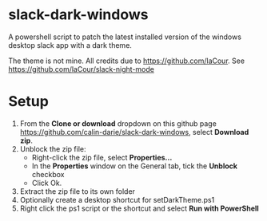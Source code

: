 # slack-dark-windows

A powershell script to patch the latest installed version of the windows desktop slack app with a dark theme. 

The theme is not mine. All credits due to https://github.com/laCour. See https://github.com/laCour/slack-night-mode

# Setup

1. From the **Clone or download** dropdown on this github page https://github.com/calin-darie/slack-dark-windows, select **Download zip**.
1. Unblock the zip file:
   * Right-click the zip file, select **Properties...**
   * In the **Properties** window on the General tab, tick the **Unblock** checkbox
   * Click Ok.
1. Extract the zip file to its own folder
1. Optionally create a desktop shortcut for setDarkTheme.ps1
1. Right click the ps1 script or the shortcut and select **Run with PowerShell**
